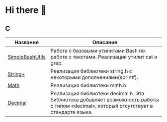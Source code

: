 # Hi there 👋
## С
| Название | Описание |
| ----------- | ----------- |
| [SimpleBashUtils](https://github.com/Yusuf-corinnem/SimpleBashUtils)    |  Работа с базовыми утилитами Bash по работе с текстами. Реализация утилит cat и grep. |
| [String+](https://github.com/Yusuf-corinnem/StringPlus) | Реализация библиотеки string.h с некоторыми дополнениями(sprintf). |
| [Math](https://github.com/Yusuf-corinnem/Math) | Реализация библиотеки math.h. |
| [Decimal](https://github.com/Yusuf-corinnem/Decimal) | Реализация библиотеки decimal.h. Эта библиотека добавляет возможность работы с типом «decimal», который отсутствует в стандарте языка. |


<!--
**Yusuf-corinnem/Yusuf-corinnem** is a ✨ _special_ ✨ repository because its `README.md` (this file) appears on your GitHub profile.

Here are some ideas to get you started:

- 🔭 I’m currently working on ...
- 🌱 I’m currently learning ...
- 👯 I’m looking to collaborate on ...
- 🤔 I’m looking for help with ...
- 💬 Ask me about ...
- 📫 How to reach me: ...
- 😄 Pronouns: ...
- ⚡ Fun fact: ...
-->
